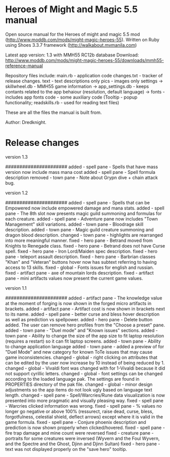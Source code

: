 # Heroes of Might and Magic 5.5 manual

Open source manual for the Heroes of might and magic 5.5 mod (http://www.moddb.com/mods/might-magic-heroes-55).
Written on Ruby using Shoes 3.3.7 framework (http://walkabout.mvmanila.com)

Latest app version: 1.3 with MMH55 RC12b database 
Download: http://www.moddb.com/mods/might-magic-heroes-55/downloads/mmh55-reference-manual

Repository files include:
main.rb - application code
changes.txt - tracker of release changes.
text - text descriptions only
pics - images only
settings
 -> skillwheel.db - MMH55 game information
 -> app_settings.db - keeps contants related to the app behaiour (resolution, default language)
 -> fonts - includes app fonts
code - some auxiliary code (Tooltip - popup functionality; readskills.rb - used for reading text files)

These are all the files the manual is built from.

Author: Dredknight.


# Release changes

version 1.3

######################
added - spell pane - Spells that have mass version now include mass mana cost
added - spell pane - Spell formula description
removed - town pane - Note about Grypn dive + chain attack bug.

version 1.2

######################
added - spell pane - Spells that can be Empowered now include empowered damage and mana stats.
added - spell pane - The 8th slot now presents magic guild summoning and formulas for each creature.
added - spell pane - Adventure pane now includes "Town Management" skill variations.
added - town pane - Bloodrage skill description.
added - town pane - Magic guild creature summoning and dragon blood description.
changed - town pane - highlights are rearranged into more meaningful manner.
fixed - hero pane - Betrand moved from Knights to Renegade class.
fixed - hero pane - Betrand does not have Curse spell.
fixed - hero pane - Iron Lord/Maiden spec description.
fixed - hero pane - teleport assault description.
fixed - hero pane - Barbrian classes "Khan" and "Veteran" buttons hover now has subtext referring to having access to 13 skills.
fixed - global - Fonts issues for english and russian.
fixed - artifact pane - axe of mountain lords description.
fixed - artifact pane - mini artifacts values now present the current game values.

version 1.1

######################
added - artifact pane - The knowledge value at the moment of forging is now shown in the forged micro artifacts in brackets.
added - artifact pane - Artifact cost is now shown in brackets next to its name.
added - spell pane - better curse and bless hover description as well as prediction vs spellpower.
added - hero pane - Delete button added. The user can remove hero profiles from the "Choose a preset" pane.
added - town pane - "Duel mode" and "Known issues" sections.
added - town pane - Ability to change the size of the app size to fit laptop resolution (requires a restart) so it can fit laptop screens.
added - town pane - Ability to change application language
added - town pane - added a preview of for "Duel Mode" and new category for known ToTe issues that may cause game inconsistencies.
changed - global - right clicking on attributes that can be edited by the user now increase by 10 instead of being reduced by 1.
changed - global - Vivaldi font was changed with for 1-Vivaldi because it did not support cyrillic letters.
changed - global - font settings can be changed according to the loaded language pak. The settings are found in PROPERTIES directory of the pak file.
changed - global - minor design adjustments so the app items do not look ugly based on language text length.
changed - spell pane - Spell/Warcries/Rune data visualization is now presented into more pragmatic and visually pleasing way.
fixed - spell pane - Warcries clicked information was wrong.
fixed - spell pane - % values no longer go negative or above 100% (ressurect, raise dead, curse, bless, forgotfulness, celestial shield, deflect arrows) except where it is valid in the game formula.
fixed - spell pane - Conjure phoenix description and prediction is now shown properly when clicked/hovered.
fixed - spell pane - fire trap damage and mine count were reversed
fixed - creature pane - portraits for some creatures were inversed (Wyvern and the Foul Wyvern, and the Spectre and the Ghost, Djinn and Djinn Sultan)
fixed - hero pane - text was not displayed properly on the "save hero" tooltip.

